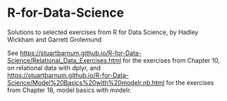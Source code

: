 # R-for-Data-Science
Solutions to selected exercises from R for Data Science, by Hadley Wickham and Garrett Grolemund

See https://stuartbarnum.github.io/R-for-Data-Science/Relational_Data_Exercises.html for the exercises from Chapter 10, on relational data with dplyr, and <br>
https://stuartbarnum.github.io/R-for-Data-Science/Model%20Basics%20with%20modelr.nb.html for the exercises from Chapter 18, model basics with modelr.
